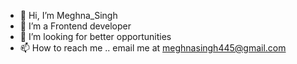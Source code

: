 - 👋 Hi, I’m Meghna_Singh
- 👀 I’m a Frontend developer
- 💞️ I’m looking for better opportunities
- 📫 How to reach me ..  email me at meghnasingh445@gmail.com

<!---
meghnasingh1996/meghnasingh1996 is a ✨ special ✨ repository because its `README.md` (this file) appears on your GitHub profile.
You can click the Preview link to take a look at your changes.
--->
